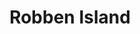 ---
title: Robben Island
slug: robben-island
excerpt: Excerpt
image: "/media/attractions/robben-island/robben-island-cape-town.jpg"
longitude: 
latitude: 
website: 
district: City of Cape Town
district_slug: city-of-cape-town
province: Western Cape
province_slug: western-cape
place: Cape Town
city: cape-town
---